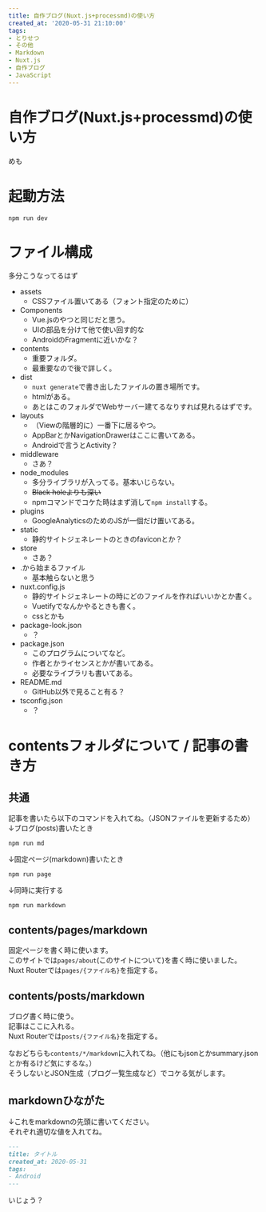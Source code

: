 ```yaml
---
title: 自作ブログ(Nuxt.js+processmd)の使い方
created_at: '2020-05-31 21:10:00'
tags:
- とりせつ
- その他
- Markdown
- Nuxt.js
- 自作ブログ
- JavaScript
---
```


# 自作ブログ(Nuxt.js+processmd)の使い方
めも

# 起動方法

```console
npm run dev
```

# ファイル構成

多分こうなってるはず

- assets
    - CSSファイル置いてある（フォント指定のために）
- Components
    - Vue.jsのやつと同じだと思う。
    - UIの部品を分けて他で使い回す的な
    - AndroidのFragmentに近いかな？
- contents
    - 重要フォルダ。
    - 最重要なので後で詳しく。
- dist
    - `nuxt generate`で書き出したファイルの置き場所です。
    - htmlがある。
    - あとはこのフォルダでWebサーバー建てるなりすれば見れるはずです。
- layouts
    - （Viewの階層的に）一番下に居るやつ。
    - AppBarとかNavigationDrawerはここに書いてある。
    - Androidで言うとActivity？
- middleware
    - さあ？
- node_modules
    - 多分ライブラリが入ってる。基本いじらない。
    - ~~Black holeよりも深い~~
    - npmコマンドでコケた時はまず消して`npm install`する。
- plugins
    - GoogleAnalyticsのためのJSが一個だけ置いてある。
- static
    - 静的サイトジェネレートのときのfaviconとか？
- store
    - さあ？
- .から始まるファイル
    - 基本触らないと思う
- nuxt.config.js
    - 静的サイトジェネレートの時にどのファイルを作ればいいかとか書く。
    - Vuetifyでなんかやるときも書く。
    - cssとかも
- package-look.json
    - ？
- package.json
    - このプログラムについてなど。
    - 作者とかライセンスとかが書いてある。
    - 必要なライブラリも書いてある。
- README.md
    - GitHub以外で見ること有る？
- tsconfig.json
    - ？

# contentsフォルダについて / 記事の書き方
## 共通
記事を書いたら以下のコマンドを入れてね。（JSONファイルを更新するため）  
↓ブログ(posts)書いたとき
```console
npm run md
```
↓固定ページ(markdown)書いたとき
```console
npm run page
```  
↓同時に実行する
```console
npm run markdown
```
## contents/pages/markdown
固定ページを書く時に使います。  
このサイトでは`pages/about`(このサイトについて)を書く時に使いました。  
Nuxt Routerでは`pages/{ファイル名}`を指定する。
## contents/posts/markdown
ブログ書く時に使う。  
記事はここに入れる。  
Nuxt Routerでは`posts/{ファイル名}`を指定する。

なおどちらも`contents/*/markdown`に入れてね。（他にもjsonとかsummary.jsonとか有るけど気にするな。）  
そうしないとJSON生成（ブログ一覧生成など）でコケる気がします。

## markdownひながた
↓これをmarkdownの先頭に書いてください。  
それぞれ適切な値を入れてね。
```markdown
---
title: タイトル
created_at: 2020-05-31
tags:
- Android
---
```

いじょう？